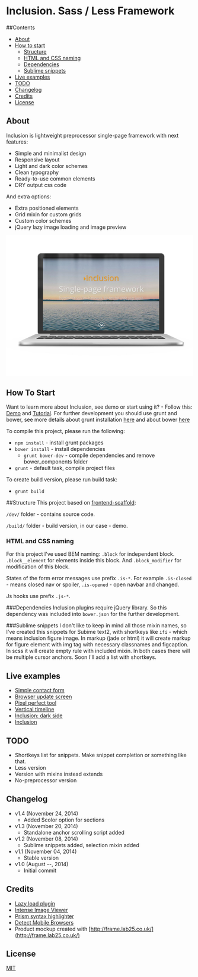 # Inclusion. Sass / Less Framework

##Contents
* [About](#about)
* [How to start](#how-to-start)
    - [Structure](#structure)
    - [HTML and CSS naming](#html-and-css-naming)
    - [Dependencies](#dependencies)
    - [Sublime snippets](#sublime-snippets)
* [Live examples](#live-examples)
* [TODO](#todo)
* [Changelog](#changelog)
* [Credits](#credits)
* [License](#license)

## About
Inclusion is lightweight preprocessor single-page framework with next features:

* Simple and minimalist design
* Responsive layout
* Light and dark color schemes
* Clean typography
* Ready-to-use common elements 
* DRY output css code

And extra options:

* Extra positioned elements
* Grid mixin for custom grids
* Custom color schemes
* jQuery lazy image loading and image preview

![Mockup demo](pic.jpg)

## How To Start
Want to learn more about Inclusion, see demo or start using it? - Follow this: [Demo](http://orlovmax.com/lab/tools/inclusion) and [Tutorial](http://orlovmax.com/lab/tools/inclusion_dark-side).
For further development you should use grunt and bower, see more details about grunt installation [here](https://github.com/orlovmax/front-end-scaffold#how-to-start) and about bower [here](https://github.com/orlovmax/front-end-scaffold#bower)

To compile this project, please run the following:

* `npm install` - install grunt packages
* `bower install` - install dependencies
    - `grunt bower-dev` - compile dependencies and remove bower_components folder
* `grunt` - default task, compile project files

To create build version, please run build task:
* `grunt build`

##Structure
This project based on [frontend-scaffold](https://github.com/orlovmax/front-end-scaffold):

`/dev/` folder - contains source code.

`/build/` folder - build version, in our case - demo.

### HTML and CSS naming

For this project I've used BEM naming: `.block` for independent block. `.block__element` for elements inside this block. And `.block_modifier` for modification of this block.

States of the form error messages use prefix `.is-*`. For example `.is-closed` - means closed nav or spoiler, `.is-opened` - open navbar and changed.

Js hooks use prefix `.js-*`.

###Dependencies
Inclusion plugins require jQuery library. So this dependency was included into `bower.json` for the further development.

###Sublime snippets
I don't like to keep in mind all those mixin names, so I've created this snippets for Subime text2, with shortkeys like `ifi` - which means inclusion figure image. In markup (jade or html) it will create markup for figure element with img tag with necessary classnames and figcaption. In scss it will create empty rule with included mixin. In both cases there will be multiple cursor anchors. Soon I'll add a list with shortkeys.

## Live examples
* [Simple contact form](http://orlovmax.com/lab/simple-contact-form)
* [Browser update screen](http://orlovmax.com/lab/browser-update-screen)
* [Pixel perfect tool](http://orlovmax.com/lab/tools/pixel-perfect-dev)
* [Vertical timeline](http://orlovmax.com/lab/vertical-responsive-timeline)
* [Inclusion: dark side](http://orlovmax.com/lab/tools/inclusion_dark-side)
* [Inclusion](http://orlovmax.com/lab/tools/inclusion)

## TODO
* Shortkeys list for snippets. Make snippet completion or something like that.
* Less version
* Version with mixins instead extends
* No-preprocessor version

## Changelog
* v1.4 (November 24, 2014)
  - Added $color option for sections
* v1.3 (November 20, 2014)
  - Standalone anchor scrolling script added
* v1.2 (November 08, 2014)
  - Sublime snippets added, selection mixin added
* v1.1 (November 04, 2014)
  - Stable version
* v1.0 (August --, 2014)
  - Initial commit

## Credits
* [Lazy load plugin](http://www.appelsiini.net/projects/lazyload)
* [Intense Image Viewer](http://tholman.com/intense-images/)
* [Prism syntax highlighter](http://prismjs.com/download.html)
* [Detect Mobile Browsers](http://detectmobilebrowsers.com/)
* Product mockup created with [http://frame.lab25.co.uk/](http://frame.lab25.co.uk/)

## License
[MIT](http://opensource.org/licenses/MIT)